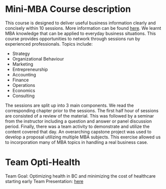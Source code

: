 # Mini-MBA Course description 
This course is designed to deliver useful business information clearly and concisely within 10 sessions. More information can be found [here](https://www.gmcacanada.com/ubc-gmca-mini-mba-program/).
We learnt MBA knowledge that can be applied to everyday business situations. This course provides opportunities to network through sessions run by experienced professionals.
Topics include:  
- Strategy
- Organizational Behaviour
- Marketing
- Entrepreneurship
- Accounting
- Finance
- Operations
- Economics
- Consulting

The sessions are split up into 3 main components. We read the corresponding chapter prior to the sessions. 
The first half hour of sessions are consisted of a review of the material. This was followed by a seminar from the instructor including a question and answer or panel discussion period. 
Finally, there was a team activity to demonstrate and utilize the content covered that day.
An overarching capstone project was used to develop a proposal utilizing multiple MBA subjects. 
This exercise allowed us to incorporation many of MBA topics in handling a real business case.

# Team Opti-Health
Team Goal: Optimizing health in BC and minimizing the cost of healthcare starting early
Team Presentation: [here](https://github.com/NoushinN/Health-in-a-Box/blob/master/Team%20opti-Health%20presentation.pdf)

